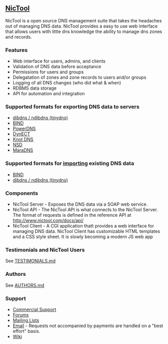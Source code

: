 ## [NicTool](http://www.nictool.com)

NicTool is a open source DNS management suite that takes the headaches out of managing DNS data.  NicTool provides a easy to use web interface that allows users with little dns knowledge the ability to manage dns zones and records.

### Features

* Web interface for users, admins, and clients
* Validation of DNS data before acceptance
* Permissions for users and groups
* Delegatation of zones and zone records to users and/or groups
* Logging of all DNS changes (who did what & when)
* RDBMS data storage
* API for automation and integration

### Supported formats for exporting DNS data to servers

* [djbdns / ndjbdns (tinydns)](https://github.com/msimerson/NicTool/wiki/Export-to-tinydns)
* [BIND](https://github.com/msimerson/NicTool/wiki/Export-to-BIND)
* [PowerDNS](https://github.com/msimerson/NicTool/wiki/Export-to-PowerDNS)
* [DynECT](https://github.com/msimerson/NicTool/wiki/Export-to-DynECT-Managed-DNS)
* [Knot DNS](https://github.com/msimerson/NicTool/wiki/Install-Knot)
* [NSD](https://github.com/msimerson/NicTool/wiki/Install-NSD)
* [MaraDNS](https://github.com/msimerson/NicTool/wiki/Install-MaraDNS)

### Supported formats for [importing](https://github.com/msimerson/NicTool/wiki/Imports) existing DNS data

* [BIND](https://github.com/msimerson/NicTool/wiki/Import-from-BIND)
* [djbdns / ndjbdns (tinydns)](https://github.com/msimerson/NicTool/wiki/Import-from-tinydns)

### Components

* NicTool Server - Exposes the DNS data via a SOAP web service.
* NicTool API - The NicTool API is what connects to the NicTool Server. The format of requests is defined in the reference API at http://www.nictool.com/docs/api/
* NicTool Client - A CGI application thatt provides a web interface for managing DNS data. NicTool Client has customizable HTML templates and a CSS style sheet. It is slowly becoming a modern JS web app

### Testimonials and NicTool Users

See
[TESTIMONIALS.md](https://github.com/msimerson/NicTool/blob/master/TESTIMONIALS.md)

### Authors

See [AUTHORS.md](https://github.com/msimerson/NicTool/blob/master/AUTHORS.md)

### Support

* [Commercial Support](http://www.tnpi.net/cart/index.php/categories/nictool)
* [Forums](http://www.tnpi.net/support/forums/index.php/board,10.0.html)
* [Mailing Lists](https://mail.theartfarm.com/list-archives/?1)
* [Email](mailto:support@nictool.com) - Requests not accompanied by payments are handled on a "best effort" basis.
* [Wiki](https://github.com/msimerson/NicTool/wiki)
